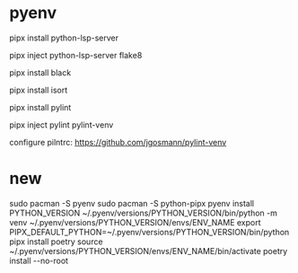# pyenv

pipx install python-lsp-server

pipx inject python-lsp-server flake8

pipx install black

pipx install isort

pipx install pylint

pipx inject pylint pylint-venv

configure pilntrc:
https://github.com/jgosmann/pylint-venv

# new 
sudo pacman -S pyenv
sudo pacman -S python-pipx
pyenv install PYTHON_VERSION
~/.pyenv/versions/PYTHON_VERSION/bin/python -m venv ~/.pyenv/versions/PYTHON_VERSION/envs/ENV_NAME
export PIPX_DEFAULT_PYTHON=~/.pyenv/versions/PYTHON_VERSION/bin/python
pipx install poetry
source ~/.pyenv/versions/PYTHON_VERSION/envs/ENV_NAME/bin/activate
poetry install --no-root
